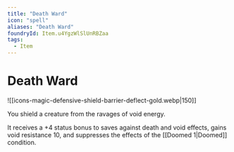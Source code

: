 ```yaml
---
title: "Death Ward"
icon: "spell"
aliases: "Death Ward"
foundryId: Item.u4YgzWlSlUnRBZaa
tags:
  - Item
---
```


# Death Ward
![[icons-magic-defensive-shield-barrier-deflect-gold.webp|150]]

You shield a creature from the ravages of void energy.

It receives a +4 status bonus to saves against death and void effects, gains void resistance 10, and suppresses the effects of the [[Doomed 1|Doomed]] condition.


